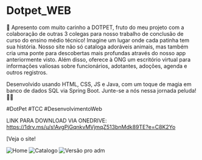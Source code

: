 # Dotpet_WEB
🐾 Apresento com muito carinho a DOTPET, fruto do meu projeto com a colaboração de outras 3 colegas para nosso trabalho de conclusão de curso do ensino médio técnico! Imagine um lugar onde cada patinha tem sua história. Nosso site não só cataloga adoráveis animais, mas também cria uma ponte para descobertas mais profundas através do nosso app anteriormente visto. Além disso, oferece à ONG um escritório virtual para informações valiosas sobre funcionários, adotantes, adoções, agenda e outros registros. 

Desenvolvido usando HTML, CSS, JS e Java, com um toque de magia em banco de dados SQL via Spring Boot. Junte-se a nós nessa jornada peluda! 🌟🐾 

#DotPet #TCC #DesenvolvimentoWeb 

LINK PARA DOWNLOAD VIA ONEDRIVE:
https://1drv.ms/u/s!AvgPjGqnkvMVjmqZ513bnMdk89TE?e=C8K2Yo


[Veja o site!

![Home](home.gif)
![Catalogo](cat.gif)
![Versão pro adm](gif1.gif)







